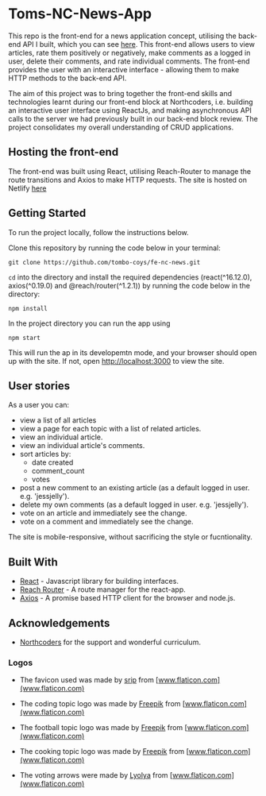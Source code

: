 # Toms-NC-News-App

This repo is the front-end for a news application concept, utilising the back-end API I built, which you can see [here](https://github.com/tombo-coys/be-nc-news). This front-end allows users to view articles, rate them positively or negatively, make comments as a logged in user, delete their comments, and rate individual comments. The front-end provides the user with an interactive interface - allowing them to make HTTP methods to the back-end API. 

The aim of this project was to bring together the front-end skills and technologies learnt during our front-end block at Northcoders, i.e. building an interactive user interface using ReactJs, and making asynchronous API calls to the server we had previously built in our back-end block review. The project consolidates my overall understanding of CRUD applications.

## Hosting the front-end

The front-end was built using React, utilising Reach-Router to manage the route transitions and Axios to make HTTP requests. The site is hosted on Netlify [here](https://toms-nc-news-concept.netlify.com/)

## Getting Started

To run the project locally, follow the instructions below.

Clone this repository by running the code below in your terminal:

    git clone https://github.com/tombo-coys/fe-nc-news.git

`cd` into the directory and install the required dependencies (react(^16.12.0), axios(^0.19.0) and @reach/router(^1.2.1)) by running the code below in the directory:

    npm install

In the project directory you can run the app using

    npm start

This will run the ap in its developemtn mode, and your browser should open up with the site. If not, open [http://localhost:3000](http://localhost:3000) to view the site. 


## User stories

As a user you can:

- view a list of all articles
- view a page for each topic with a list of related articles.
- view an individual article.
- view an individual article's comments.
- sort articles by:
  - date created
  - comment_count
  - votes
- post a new comment to an existing article (as a default logged in user. e.g. 'jessjelly').
- delete my own comments (as a default logged in user. e.g. 'jessjelly').
- vote on an article and immediately see the change.
- vote on a comment and immediately see the change.

The site is mobile-responsive, without sacrificing the style or fucntionality. 

## Built With 

- [React](https://reactjs.org/) - Javascript library for building interfaces.
- [Reach Router](https://reach.tech/router) - A route manager for the react-app.
- [Axios](https://github.com/axios/axios) - A promise based HTTP client for the browser and node.js.


## Acknowledgements

- [Northcoders](https://northcoders.com/) for the support and wonderful curriculum.


### Logos 

- The favicon used was made by [srip](https://www.flaticon.com/authors/srip) from [www.flaticon.com](www.flaticon.com)

- The coding topic logo was made by [Freepik](https://www.flaticon.com/authors/freepik) from [www.flaticon.com](www.flaticon.com)

- The football topic logo was made by [Freepik](https://www.flaticon.com/authors/freepik) from [www.flaticon.com](www.flaticon.com)

- The cooking topic logo was made by [Freepik](https://www.flaticon.com/authors/freepik) from [www.flaticon.com](www.flaticon.com)

- The voting arrows were made by [Lyolya](https://www.flaticon.com/authors/lyolya) from [www.flaticon.com](www.flaticon.com)
